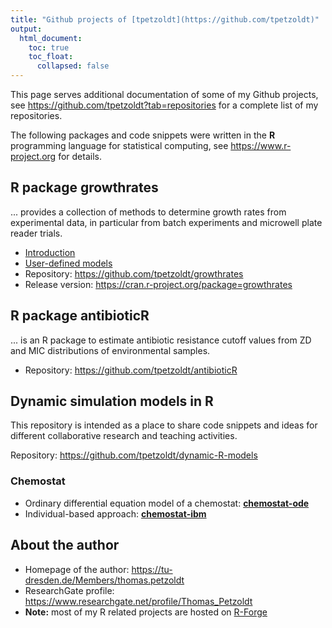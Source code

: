 ```yaml
---
title: "Github projects of [tpetzoldt](https://github.com/tpetzoldt)"
output:
  html_document:
    toc: true
    toc_float:
      collapsed: false
---
```



This page serves additional documentation of some of my Github projects, 
see https://github.com/tpetzoldt?tab=repositories for a complete list of my repositories.

The following packages and code snippets were written in the **R** programming language for statistical computing, see https://www.r-project.org for details.

## R package growthrates

... provides a collection of methods to determine growth rates from experimental data, in particular from batch experiments and microwell plate reader trials.

* [Introduction](growthrates/doc/Introduction.html)
* [User-defined models](growthrates/doc/User_models.html)
* Repository: https://github.com/tpetzoldt/growthrates
* Release version: https://cran.r-project.org/package=growthrates

## R package antibioticR

... is an R package to estimate antibiotic resistance cutoff values from ZD and MIC distributions of environmental samples.

* Repository: https://github.com/tpetzoldt/antibioticR

## Dynamic simulation models in R

This repository is intended as a place to share code snippets and ideas for different collaborative research and teaching activities.

Repository: https://github.com/tpetzoldt/dynamic-R-models

### Chemostat

* Ordinary differential equation model of a chemostat: [**chemostat-ode**](chemostat/chemostat-ode.html)
* Individual-based approach: [**chemostat-ibm**](chemostat/chemostat-ibm.html)

## About the author

* Homepage of the author: https://tu-dresden.de/Members/thomas.petzoldt
* ResearchGate profile: https://www.researchgate.net/profile/Thomas_Petzoldt
* **Note:** most of my R related projects are hosted on [R-Forge](https://r-forge.r-project.org/users/petzoldt/)
